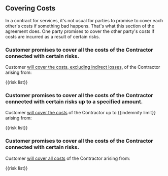 ## Covering Costs

In a contract for services, it's not usual for parties to promise to cover each other's costs if something bad happens.  That's what this section of the agreement does.  One party promises to cover the other party's costs if costs are incurred as a result of certain risks.

### Customer promises to cover all the costs of the Contractor connected with certain risks.

Customer [will cover the costs, excluding indirect losses,](https://github.com/lawpatch/au-indemnity/blob/613db5bf46a5d99be8ee01d514f6030e6e636325/au-indemnity-2.md) of the Contractor arising from:

{{risk list}}

### Customer promises to cover all the costs of the Contractor connected with certain risks up to a specified amount.

Customer [will cover the costs](https://github.com/lawpatch/au-indemnity/blob/613db5bf46a5d99be8ee01d514f6030e6e636325/au-indemnity-1.md) of the Contractor up to {{indemnity limit}} arising from:

{{risk list}}

### Customer promises to cover all the costs of the Contractor connected with certain risks.

Customer [will cover all costs](https://github.com/lawpatch/au-indemnity/blob/613db5bf46a5d99be8ee01d514f6030e6e636325/au-indemnity-0.md) of the Contractor arising from:

{{risk list}}

